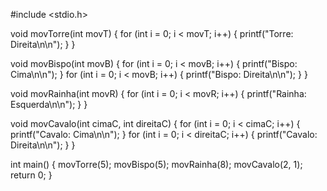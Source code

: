 #include <stdio.h>

void movTorre(int movT) {
    for (int i = 0; i < movT; i++) {
        printf("Torre: Direita\n\n");
    }
}

void movBispo(int movB) {
    for (int i = 0; i < movB; i++) {
        printf("Bispo: Cima\n\n");
    }
    for (int i = 0; i < movB; i++) {
        printf("Bispo: Direita\n\n");
    }
}

void movRainha(int movR) {
    for (int i = 0; i < movR; i++) {
        printf("Rainha: Esquerda\n\n");
    }
}

void movCavalo(int cimaC, int direitaC) {
    for (int i = 0; i < cimaC; i++) {
        printf("Cavalo: Cima\n\n");
    }
    for (int i = 0; i < direitaC; i++) {
        printf("Cavalo: Direita\n\n");
    }
}

int main() {
    movTorre(5);
    movBispo(5);
    movRainha(8);
    movCavalo(2, 1);
    return 0;
}
